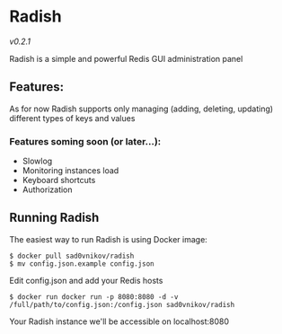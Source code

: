 # Radish
*v0.2.1*

Radish is a simple and powerful Redis GUI administration panel

## Features:
As for now Radish supports only managing (adding, deleting, updating) different types of keys and values

### Features soming soon (or later...):
* Slowlog
* Monitoring instances load
* Keyboard shortcuts
* Authorization

## Running Radish
The easiest way to run Radish is using Docker image:

```
$ docker pull sad0vnikov/radish
$ mv config.json.example config.json
```
Edit config.json and add your Redis hosts

```
$ docker run docker run -p 8080:8080 -d -v /full/path/to/config.json:/config.json sad0vnikov/radish
```

Your Radish instance we'll be accessible on localhost:8080
